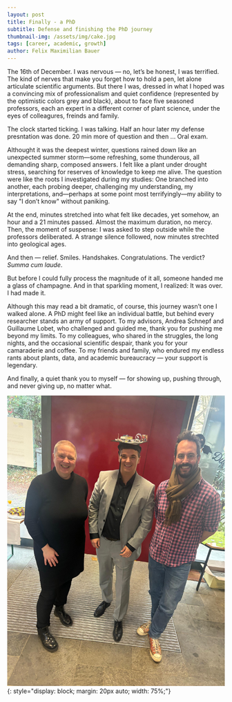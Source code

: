 ```yaml
---
layout: post
title: Finally - a PhD
subtitle: Defense and finishing the PhD journey
thumbnail-img: /assets/img/cake.jpg
tags: [career, academic, growth]
author: Felix Maximilian Bauer 
---
```


The 16th of December. I was nervous — no, let’s be honest, I was terrified. The kind of nerves that make you forget how to hold a pen, let alone articulate scientific arguments. But there I was, dressed in what I hoped was a convincing mix of professionalism and quiet confidence (represented by the optimistic colors grey and black), about to face five seasoned professors, each an expert in a different corner of plant science, under the eyes of colleagures, freinds and family. 

The clock started ticking. I was talking. Half an hour later my defense presntation was done. 20 min more of question and then ... Oral exam. 

Althought it was the deepest winter, questions rained down like an unexpected summer storm—some refreshing, some thunderous, all demanding sharp, composed answers. I felt like a plant under drought stress, searching for reserves of knowledge to keep me alive. The question were like the roots I investigated during my studies: One branched into another, each probing deeper, challenging my understanding, my interpretations, and—perhaps at some point most terrifyingly—my ability to say "I don’t know" without paniking. 

At the end, minutes stretched into what felt like decades, yet somehow, an hour and a 21 minutes passed. Almost the maximum duration, no mercy. Then, the moment of suspense: I was asked to step outside while the professors deliberated. A strange silence followed, now minutes strechted into geological ages.

And then — relief. Smiles. Handshakes. Congratulations. The verdict? *Summa cum laude*. 

But before I could fully process the magnitude of it all, someone handed me a glass of champagne. And in that sparkling moment, I realized: It was over. I had made it.

Although this may read a bit dramatic, of course, this journey wasn’t one I walked alone. A PhD might feel like an individual battle, but behind every researcher stands an army of support. To my advisors, Andrea Schnepf and Guillaume Lobet, who challenged and guided me, thank you for pushing me beyond my limits. To my colleagues, who shared in the struggles, the long nights, and the occasional scientific despair, thank you for your camaraderie and coffee. To my friends and family, who endured my endless rants about plants, data, and academic bureaucracy — your support is legendary. 

And finally, a quiet thank you to myself — for showing up, pushing through, and never giving up, no matter what.

![Defense](/assets/img/defense_felix_2.jpg){: style="display: block; margin: 20px auto; width: 75%;"}
